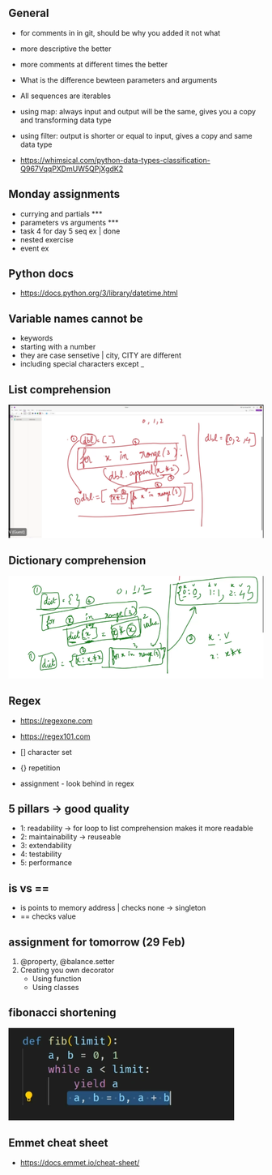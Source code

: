 ## General
- for comments in in git, should be why you added it not what
- more descriptive the better
- more comments at different times the better

- What is the difference bewteen parameters and arguments

- All sequences are iterables
- using map: always input and output will be the same, gives you a copy and transforming data type
- using filter: output is shorter or equal to input, gives a copy and same data type 

- https://whimsical.com/python-data-types-classification-Q967VqqPXDmUW5QPjXgdK2

## Monday assignments
- currying and partials ***
- parameters vs arguments ***
- task 4 for day 5 seq ex | done
- nested exercise
- event ex 

## Python docs
- https://docs.python.org/3/library/datetime.html

## Variable names cannot be 
- keywords
- starting with a number
- they are case sensetive | city, CITY are different 
- including special characters except _

## List comprehension
![image](image.png)

## Dictionary comprehension
![image](image_2.png)

## Regex
- https://regexone.com
- https://regex101.com
- [] character set
- {} repetition

- assignment - look behind in regex

## 5 pillars -> good quality
- 1: readability -> for loop to list comprehension makes it more readable
- 2: maintainability -> reuseable
- 3: extendability
- 4: testability
- 5: performance

## is vs ==
- is points to memory address | checks none -> singleton
- == checks value

## assignment for tomorrow (29 Feb)

1. @property,  @balance.setter
2. Creating you own decorator 
    - Using function
    - Using classes

## fibonacci shortening 
![alt text](image-1.png)

## Emmet cheat sheet
- https://docs.emmet.io/cheat-sheet/ 